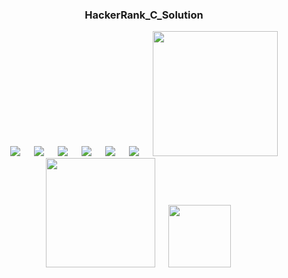 <div align="center">
  
  ### HackerRank_C_Solution
</div>

<p align="center">
&emsp;
  <img src="https://img.shields.io/github/languages/code-size/MD-MAFUJUL-HASAN/HackerRank_C_Solution?style=for-the-badge">
  &emsp;
  <img src="https://img.shields.io/github/repo-size/MD-MAFUJUL-HASAN/HackerRank_C_Solution?color=purple&style=for-the-badge">
  &emsp;
  <img src="https://img.shields.io/github/languages/count/MD-MAFUJUL-HASAN/HackerRank_C_Solution?color=green&style=for-the-badge">
  &emsp;
  <img src="https://img.shields.io/github/languages/top/MD-MAFUJUL-HASAN/HackerRank_C_Solution?color=orange&style=for-the-badge">
  &emsp;
  <img src="https://img.shields.io/github/commit-activity/m/MD-MAFUJUL-HASAN/HackerRank_C_Solution?color=lime&style=for-the-badge">
  &emsp;
  <img src="https://img.shields.io/github/last-commit/MD-MAFUJUL-HASAN/HackerRank_C_Solution?color=darkgreen&style=for-the-badge">
  &emsp;
  <img src="https://tokei.rs/b1/github/MD-MAFUJUL-HASAN/HackerRank_C_Solution?category=code" width="200">
  &emsp;
  <img src="https://tokei.rs/b1/github/MD-MAFUJUL-HASAN/HackerRank_C_Solution?category=lines" width="175">
  &emsp;
  <img src="https://tokei.rs/b1/github/MD-MAFUJUL-HASAN/HackerRank_C_Solution?category=files" width="100">
  &emsp;
  </p>
